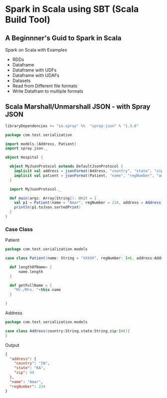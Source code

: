 # Spark in Scala using SBT (Scala Build Tool)
## A Beginnner's Guid to Spark in Scala

Spark on Scala with Examples
- RDDs
- Dataframe
- Dataframe with UDFs
- Dataframe with UDAFs
- Datasets
- Read from Different file formats
- Write Datafram to multiple formats


## Scala Marshall/Unmarshall JSON - with Spray JSON

```scala
libraryDependencies += "io.spray" %%  "spray-json" % "1.3.6"
```

```scala
package com.test.serialization

import models.{Address, Patient}
import spray.json._

object Hospital {

  object MyJsonProtocol extends DefaultJsonProtocol {
    implicit val address = jsonFormat(Address, "country", "state", "zip")
    implicit val patient = jsonFormat(Patient, "name", "regNumber", "address")
  }

  import MyJsonProtocol._

  def main(args: Array[String]): Unit = {
    val p1 = Patient(name = "Amar", regNumber = 234, address = Address("IN", "KA", 49))
    println(p1.toJson.sortedPrint)
  }
}
```

### Case Class
Patient

```scala
package com.test.serialization.models

case class Patient(name: String = "XXXXX", regNumber: Int, address:Address) {

  def lengthOfName= {
      name.length
  }

  def getFullName = {
    "Mr./Mrs. "+this.name
  }

}
```
Address

```scala
package com.test.serialization.models

case class Address(country:String,state:String,zip:Int){
}
```

Output
```json
{
  "address": {
    "country": "IN",
    "state": "KA",
    "zip": 49
  },
  "name": "Amar",
  "regNumber": 234
}
```
